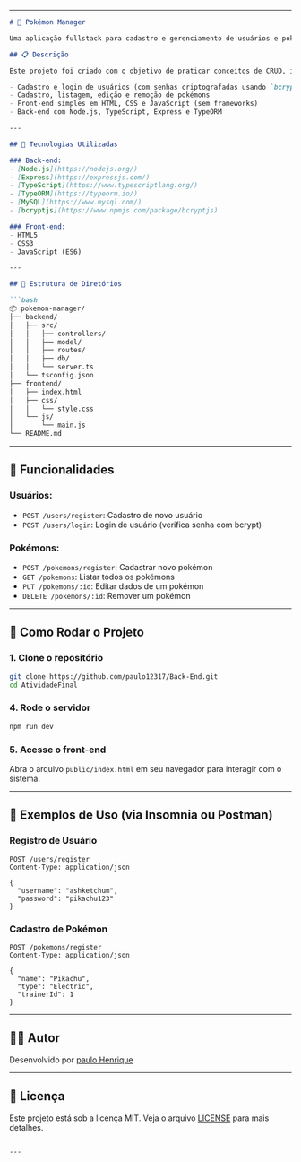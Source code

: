

---

````markdown
# 🧩 Pokémon Manager

Uma aplicação fullstack para cadastro e gerenciamento de usuários e pokémons, desenvolvida com TypeScript, TypeORM, MySQL e front-end em Vanilla JavaScript.

## 📋 Descrição

Este projeto foi criado com o objetivo de praticar conceitos de CRUD, integração entre front-end e back-end, e uso de banco de dados relacional. O sistema permite:

- Cadastro e login de usuários (com senhas criptografadas usando `bcryptjs`)
- Cadastro, listagem, edição e remoção de pokémons
- Front-end simples em HTML, CSS e JavaScript (sem frameworks)
- Back-end com Node.js, TypeScript, Express e TypeORM

---

## 🧰 Tecnologias Utilizadas

### Back-end:
- [Node.js](https://nodejs.org/)
- [Express](https://expressjs.com/)
- [TypeScript](https://www.typescriptlang.org/)
- [TypeORM](https://typeorm.io/)
- [MySQL](https://www.mysql.com/)
- [bcryptjs](https://www.npmjs.com/package/bcryptjs)

### Front-end:
- HTML5
- CSS3
- JavaScript (ES6)

---

## 📁 Estrutura de Diretórios

```bash
📦 pokemon-manager/
├── backend/
│   ├── src/
│   │   ├── controllers/
│   │   ├── model/
│   │   ├── routes/
│   │   ├── db/
│   │   └── server.ts
│   └── tsconfig.json
├── frontend/
│   ├── index.html
│   ├── css/
│   │   └── style.css
│   └── js/
│       └── main.js
└── README.md
````

---

## 🔐 Funcionalidades

### Usuários:

* `POST /users/register`: Cadastro de novo usuário
* `POST /users/login`: Login de usuário (verifica senha com bcrypt)

### Pokémons:

* `POST /pokemons/register`: Cadastrar novo pokémon
* `GET /pokemons`: Listar todos os pokémons
* `PUT /pokemons/:id`: Editar dados de um pokémon
* `DELETE /pokemons/:id`: Remover um pokémon

---

## 🔧 Como Rodar o Projeto

### 1. Clone o repositório

```bash
git clone https://github.com/paulo12317/Back-End.git
cd AtividadeFinal
```

### 4. Rode o servidor

```bash
npm run dev
```

### 5. Acesse o front-end

Abra o arquivo `public/index.html` em seu navegador para interagir com o sistema.

---

## 🧪 Exemplos de Uso (via Insomnia ou Postman)

### Registro de Usuário

```http
POST /users/register
Content-Type: application/json

{
  "username": "ashketchum",
  "password": "pikachu123"
}
```

### Cadastro de Pokémon

```http
POST /pokemons/register
Content-Type: application/json

{
  "name": "Pikachu",
  "type": "Electric",
  "trainerId": 1
}
```

---

## 🧑‍💻 Autor

Desenvolvido por [paulo Henrique](https://github.com/paulo12317)

---

## 📝 Licença

Este projeto está sob a licença MIT. Veja o arquivo [LICENSE](LICENSE) para mais detalhes.

```

---
